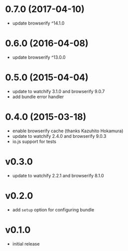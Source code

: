 # 0.7.0 (2017-04-10)

  * update browserify ^14.1.0

# 0.6.0 (2016-04-08)

  * update browserify ^13.0.0

# 0.5.0 (2015-04-04)

  * update to watchify 3.1.0 and browserify 9.0.7
  * add bundle error handler

# 0.4.0 (2015-03-18)

  * enable browserify cache (thanks Kazuhito Hokamura)
  * update to watchify 2.4.0 and browserify 9.0.3
  * io.js support for tests

# v0.3.0

  * update to watchify 2.2.1 and browserify 8.1.0

# v0.2.0

  * add `setup` option for configuring bundle

# v0.1.0

  * initial release
